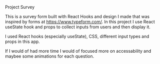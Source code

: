 Project Survey

This is a survey form built with React Hooks and design I made that was inspired by forms at https://www.typeform.com/. In this project I use React useState hook and props to collect inputs from users and then display it.

I used React hooks (especially useState), CSS, different input types and props in this app.

If I would of had more time I would of focused more on accessability and maybee some animations for each question.

